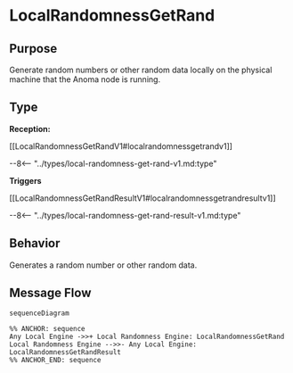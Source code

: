 <div class="message" markdown>


# LocalRandomnessGetRand

## Purpose

<!-- --8<-- [start:purpose] -->
Generate random numbers or other random data locally on the physical machine that the Anoma node is running.
<!-- --8<-- [end:purpose] -->

## Type

<!-- --8<-- [start:type] -->
**Reception:**

[[LocalRandomnessGetRandV1#localrandomnessgetrandv1]]

--8<-- "../types/local-randomness-get-rand-v1.md:type"

**Triggers**

[[LocalRandomnessGetRandResultV1#localrandomnessgetrandresultv1]]

--8<-- "../types/local-randomness-get-rand-result-v1.md:type"

<!-- --8<-- [end:type] -->

## Behavior

<!-- --8<-- [start:behavior] -->
Generates a random number or other random data.
<!-- --8<-- [end:behavior] -->


## Message Flow

<!-- --8<-- [start:messages] -->
```mermaid
sequenceDiagram

%% ANCHOR: sequence
Any Local Engine ->>+ Local Randomness Engine: LocalRandomnessGetRand
Local Randomness Engine -->>- Any Local Engine: LocalRandomnessGetRandResult
%% ANCHOR_END: sequence
```

<!-- --8<-- [end:messages] -->

</div>